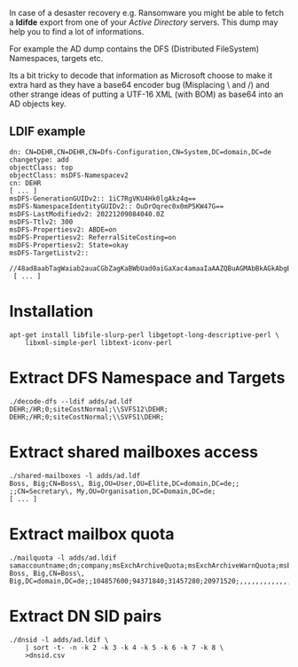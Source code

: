 
In case of a desaster recovery e.g. Ransomware you might be able to fetch a 
**ldifde** export from one of your *Active Directory* servers. This dump may help
you to find a lot of informations.

For example the AD dump contains the DFS (Distributed FileSystem) Namespaces,
targets etc.

Its a bit tricky to decode that information as Microsoft choose to make it extra
hard as they have a base64 encoder bug (Misplacing \ and /) and other strange 
ideas of putting a UTF-16 XML (with BOM) as base64 into an AD objects key.

LDIF example
------------

	dn: CN=DEHR,CN=DEHR,CN=Dfs-Configuration,CN=System,DC=domain,DC=de
	changetype: add
	objectClass: top
	objectClass: msDFS-Namespacev2
	cn: DEHR
	[ ... ]
	msDFS-GenerationGUIDv2:: 1iC7RgVKU4Hk0lgAkz4q==
	msDFS-NamespaceIdentityGUIDv2:: OuDrOqrec0x0mP5KW47G==
	msDFS-LastModifiedv2: 20221209084040.0Z
	msDFS-Ttlv2: 300
	msDFS-Propertiesv2: ABDE=on
	msDFS-Propertiesv2: ReferralSiteCosting=on
	msDFS-Propertiesv2: State=okay
	msDFS-TargetListv2::
	 //48ad8aabTagWaiab2auaCGbZagKaBWbUad0aiGaXac4amaaIaAAZQBuAGMAbBkAGkAbgBnAD
	 [ ... ]

Installation
============ 

	apt-get install libfile-slurp-perl libgetopt-long-descriptive-perl \
		libxml-simple-perl libtext-iconv-perl

Extract DFS Namespace and Targets
=================================

	./decode-dfs --ldif adds/ad.ldf
	DEHR;/HR;0;siteCostNormal;\\SVFS12\DEHR;
	DEHR;/HR;0;siteCostNormal;\\SVFS1\DEHR;

Extract shared mailboxes access
===============================

	./shared-mailboxes -l adds/ad.ldf
	Boss, Big;CN=Boss\, Big,OU=User,OU=Elite,DC=domain,DC=de;;
	;;CN=Secretary\, My,OU=Organisation,DC=Domain,DC=de;
	[ ... ]

Extract mailbox quota
=====================

	./mailquota -l adds/ad.ldif
	samaccountname;dn;company;msExchArchiveQuota;msExchArchiveWarnQuota;msExchDumpsterQuota;msExchDumpsterWarningQuota;Addresses
	Boss, Big,CN=Boss\, Big,DC=domain,DC=de;;104857600;94371840;31457280;20971520;,,,,,,,,,,,,,,,,,,,,,,,,,,

Extract DN SID pairs
====================

	./dnsid -l adds/ad.ldif \
		| sort -t- -n -k 2 -k 3 -k 4 -k 5 -k 6 -k 7 -k 8 \
		>dnsid.csv

